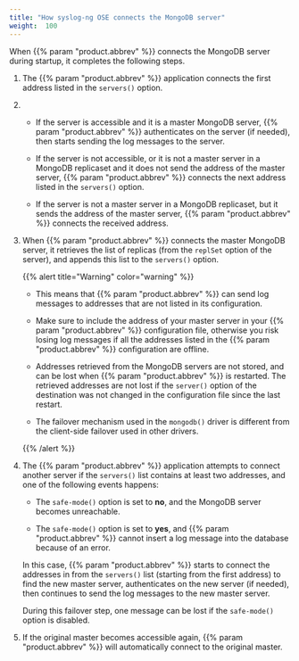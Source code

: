 ```yaml
---
title: "How syslog-ng OSE connects the MongoDB server"
weight:  100
---
```

<!-- DISCLAIMER: This file is based on the syslog-ng Open Source Edition documentation https://github.com/balabit/syslog-ng-ose-guides/commit/2f4a52ee61d1ea9ad27cb4f3168b95408fddfdf2 and is used under the terms of The syslog-ng Open Source Edition Documentation License. The file has been modified by Axoflow. -->

When {{% param "product.abbrev" %}} connects the MongoDB server during startup, it completes the following steps.

1.  The {{% param "product.abbrev" %}} application connects the first address listed in the `servers()` option.

2.    - If the server is accessible and it is a master MongoDB server, {{% param "product.abbrev" %}} authenticates on the server (if needed), then starts sending the log messages to the server.
    
      - If the server is not accessible, or it is not a master server in a MongoDB replicaset and it does not send the address of the master server, {{% param "product.abbrev" %}} connects the next address listed in the `servers()` option.
    
      - If the server is not a master server in a MongoDB replicaset, but it sends the address of the master server, {{% param "product.abbrev" %}} connects the received address.

3.  When {{% param "product.abbrev" %}} connects the master MongoDB server, it retrieves the list of replicas (from the `replSet` option of the server), and appends this list to the `servers()` option.
    
    {{% alert title="Warning" color="warning" %}}
    
      - This means that {{% param "product.abbrev" %}} can send log messages to addresses that are not listed in its configuration.
    
      - Make sure to include the address of your master server in your {{% param "product.abbrev" %}} configuration file, otherwise you risk losing log messages if all the addresses listed in the {{% param "product.abbrev" %}} configuration are offline.
    
      - Addresses retrieved from the MongoDB servers are not stored, and can be lost when {{% param "product.abbrev" %}} is restarted. The retrieved addresses are not lost if the `server()` option of the destination was not changed in the configuration file since the last restart.
    
      - The failover mechanism used in the `mongodb()` driver is different from the client-side failover used in other drivers.
    
    {{% /alert %}}

4.  The {{% param "product.abbrev" %}} application attempts to connect another server if the `servers()` list contains at least two addresses, and one of the following events happens:
    
      - The `safe-mode()` option is set to **no**, and the MongoDB server becomes unreachable.
    
      - The `safe-mode()` option is set to **yes**, and {{% param "product.abbrev" %}} cannot insert a log message into the database because of an error.
    
    In this case, {{% param "product.abbrev" %}} starts to connect the addresses in from the `servers()` list (starting from the first address) to find the new master server, authenticates on the new server (if needed), then continues to send the log messages to the new master server.
    
    During this failover step, one message can be lost if the `safe-mode()` option is disabled.

5.  If the original master becomes accessible again, {{% param "product.abbrev" %}} will automatically connect to the original master.
